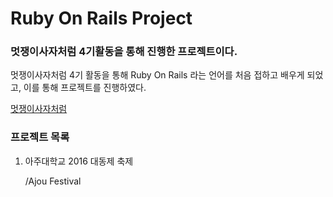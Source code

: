 # Ruby On Rails Project
### 멋쟁이사자처럼 4기활동을 통해 진행한 프로젝트이다.
멋쟁이사자처럼 4기 활동을 통해 Ruby On Rails 라는 언어를 처음 접하고 배우게 되었고, 이를 통해 프로젝트를 진행하였다.

[멋쟁이사자처럼](http://likelion.org/)

### 프로젝트 목록
1. 아주대학교 2016 대동제 축제

    /Ajou Festival
